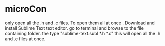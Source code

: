 # microCon
only open all the .h and .c files.
To open them all at once . Download and install Sublime Text text editor.
go to terminal and browse to the file containing folder.
the type             "sublime-text.subl *.h *.c"            this will open all the .h and .c files at once. 


